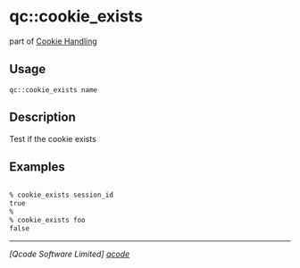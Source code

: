 qc::cookie_exists
=================

part of [Cookie Handling](../qc/wiki/CookiePage)

Usage
-----
`qc::cookie_exists name`

Description
-----------
Test if the cookie exists

Examples
--------
```tcl

% cookie_exists session_id
true
%
% cookie_exists foo
false

```

----------------------------------
*[Qcode Software Limited] [qcode]*

[qcode]: http://www.qcode.co.uk "Qcode Software"